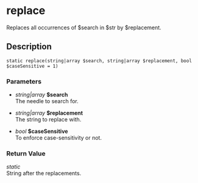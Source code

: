 # replace
Replaces all occurrences of $search in $str by $replacement.

## Description
`static replace(string|array $search, string|array $replacement, bool $caseSensitive = 1)`

### Parameters
* _string|array_ __$search__  
The needle to search for.

* _string|array_ __$replacement__  
The string to replace with.

* _bool_ __$caseSensitive__  
To enforce case-sensitivity or not.


### Return Value
_static_  
String after the replacements.
